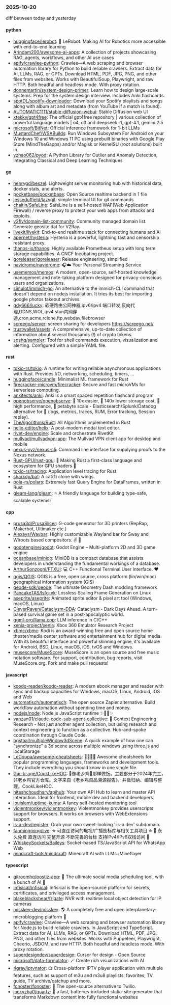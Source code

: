 ### 2025-10-20
diff between today and yesterday

#### python
* [huggingface/lerobot](https://github.com/huggingface/lerobot): 🤗 LeRobot: Making AI for Robotics more accessible with end-to-end learning
* [Arindam200/awesome-ai-apps](https://github.com/Arindam200/awesome-ai-apps): A collection of projects showcasing RAG, agents, workflows, and other AI use cases
* [apify/crawlee-python](https://github.com/apify/crawlee-python): Crawlee—A web scraping and browser automation library for Python to build reliable crawlers. Extract data for AI, LLMs, RAG, or GPTs. Download HTML, PDF, JPG, PNG, and other files from websites. Works with BeautifulSoup, Playwright, and raw HTTP. Both headful and headless mode. With proxy rotation.
* [donnemartin/system-design-primer](https://github.com/donnemartin/system-design-primer): Learn how to design large-scale systems. Prep for the system design interview. Includes Anki flashcards.
* [spotDL/spotify-downloader](https://github.com/spotDL/spotify-downloader): Download your Spotify playlists and songs along with album art and metadata (from YouTube if a match is found).
* [AUTOMATIC1111/stable-diffusion-webui](https://github.com/AUTOMATIC1111/stable-diffusion-webui): Stable Diffusion web UI
* [xtekky/gpt4free](https://github.com/xtekky/gpt4free): The official gpt4free repository | various collection of powerful language models | o4, o3 and deepseek r1, gpt-4.1, gemini 2.5
* [microsoft/BitNet](https://github.com/microsoft/BitNet): Official inference framework for 1-bit LLMs
* [MustardChef/WSABuilds](https://github.com/MustardChef/WSABuilds): Run Windows Subsystem For Android on your Windows 10 and Windows 11 PC using prebuilt binaries with Google Play Store (MindTheGapps) and/or Magisk or KernelSU (root solutions) built in.
* [yzhao062/pyod](https://github.com/yzhao062/pyod): A Python Library for Outlier and Anomaly Detection, Integrating Classical and Deep Learning Techniques

#### go
* [henrygd/beszel](https://github.com/henrygd/beszel): Lightweight server monitoring hub with historical data, docker stats, and alerts.
* [pocketbase/pocketbase](https://github.com/pocketbase/pocketbase): Open Source realtime backend in 1 file
* [jesseduffield/lazygit](https://github.com/jesseduffield/lazygit): simple terminal UI for git commands
* [chaitin/SafeLine](https://github.com/chaitin/SafeLine): SafeLine is a self-hosted WAF(Web Application Firewall) / reverse proxy to protect your web apps from attacks and exploits.
* [v2fly/domain-list-community](https://github.com/v2fly/domain-list-community): Community managed domain list. Generate geosite.dat for V2Ray.
* [livekit/livekit](https://github.com/livekit/livekit): End-to-end realtime stack for connecting humans and AI
* [apernet/hysteria](https://github.com/apernet/hysteria): Hysteria is a powerful, lightning fast and censorship resistant proxy.
* [thanos-io/thanos](https://github.com/thanos-io/thanos): Highly available Prometheus setup with long term storage capabilities. A CNCF Incubating project.
* [goreleaser/goreleaser](https://github.com/goreleaser/goreleaser): Release engineering, simplified
* [navidrome/navidrome](https://github.com/navidrome/navidrome): 🎧☁️ Your Personal Streaming Service
* [usememos/memos](https://github.com/usememos/memos): A modern, open-source, self-hosted knowledge management and note-taking platform designed for privacy-conscious users and organizations.
* [simulot/immich-go](https://github.com/simulot/immich-go): An alternative to the immich-CLI command that doesn't depend on nodejs installation. It tries its best for importing google photos takeout archives.
* [gdy666/lucky](https://github.com/gdy666/lucky): 软硬路由公网神器,ipv6/ipv4 端口转发,反向代理,DDNS,WOL,ipv4 stun内网穿透,cron,acme,rclone,ftp,webdav,filebrowser
* [screego/server](https://github.com/screego/server): screen sharing for developers https://screego.net/
* [trustwallet/assets](https://github.com/trustwallet/assets): A comprehensive, up-to-date collection of information about several thousands (!) of crypto tokens.
* [sqshq/sampler](https://github.com/sqshq/sampler): Tool for shell commands execution, visualization and alerting. Configured with a simple YAML file.

#### rust
* [tokio-rs/tokio](https://github.com/tokio-rs/tokio): A runtime for writing reliable asynchronous applications with Rust. Provides I/O, networking, scheduling, timers, ...
* [huggingface/candle](https://github.com/huggingface/candle): Minimalist ML framework for Rust
* [firecracker-microvm/firecracker](https://github.com/firecracker-microvm/firecracker): Secure and fast microVMs for serverless computing.
* [ankitects/anki](https://github.com/ankitects/anki): Anki is a smart spaced repetition flashcard program
* [openobserve/openobserve](https://github.com/openobserve/openobserve): 🚀 10x easier, 🚀 140x lower storage cost, 🚀 high performance, 🚀 petabyte scale - Elasticsearch/Splunk/Datadog alternative for 🚀 (logs, metrics, traces, RUM, Error tracking, Session replay).
* [TheAlgorithms/Rust](https://github.com/TheAlgorithms/Rust): All Algorithms implemented in Rust
* [helix-editor/helix](https://github.com/helix-editor/helix): A post-modern modal text editor.
* [rivet-dev/engine](https://github.com/rivet-dev/engine): Scale and orchestrate RivetKit
* [mullvad/mullvadvpn-app](https://github.com/mullvad/mullvadvpn-app): The Mullvad VPN client app for desktop and mobile
* [nexus-xyz/nexus-cli](https://github.com/nexus-xyz/nexus-cli): Command line interface for supplying proofs to the Nexus network.
* [Rust-GPU/rust-gpu](https://github.com/Rust-GPU/rust-gpu): 🐉 Making Rust a first-class language and ecosystem for GPU shaders 🚧
* [tokio-rs/tracing](https://github.com/tokio-rs/tracing): Application level tracing for Rust.
* [sharkdp/bat](https://github.com/sharkdp/bat): A cat(1) clone with wings.
* [pola-rs/polars](https://github.com/pola-rs/polars): Extremely fast Query Engine for DataFrames, written in Rust
* [gleam-lang/gleam](https://github.com/gleam-lang/gleam): ⭐️ A friendly language for building type-safe, scalable systems!

#### cpp
* [prusa3d/PrusaSlicer](https://github.com/prusa3d/PrusaSlicer): G-code generator for 3D printers (RepRap, Makerbot, Ultimaker etc.)
* [Alexays/Waybar](https://github.com/Alexays/Waybar): Highly customizable Wayland bar for Sway and Wlroots based compositors. ✌️ 🎉
* [godotengine/godot](https://github.com/godotengine/godot): Godot Engine – Multi-platform 2D and 3D game engine
* [oceanbase/miniob](https://github.com/oceanbase/miniob): MiniOB is a compact database that assists developers in understanding the fundamental workings of a database.
* [ArthurSonzogni/FTXUI](https://github.com/ArthurSonzogni/FTXUI): 💻 C++ Functional Terminal User Interface. ❤️
* [qgis/QGIS](https://github.com/qgis/QGIS): QGIS is a free, open source, cross platform (lin/win/mac) geographical information system (GIS)
* [geode-sdk/geode](https://github.com/geode-sdk/geode): The ultimate Geometry Dash modding framework
* [PancakeTAS/lsfg-vk](https://github.com/PancakeTAS/lsfg-vk): Lossless Scaling Frame Generation on Linux
* [aseprite/aseprite](https://github.com/aseprite/aseprite): Animated sprite editor & pixel art tool (Windows, macOS, Linux)
* [CleverRaven/Cataclysm-DDA](https://github.com/CleverRaven/Cataclysm-DDA): Cataclysm - Dark Days Ahead. A turn-based survival game set in a post-apocalyptic world.
* [ggml-org/llama.cpp](https://github.com/ggml-org/llama.cpp): LLM inference in C/C++
* [xenia-project/xenia](https://github.com/xenia-project/xenia): Xbox 360 Emulator Research Project
* [xbmc/xbmc](https://github.com/xbmc/xbmc): Kodi is an award-winning free and open source home theater/media center software and entertainment hub for digital media. With its beautiful interface and powerful skinning engine, it's available for Android, BSD, Linux, macOS, iOS, tvOS and Windows.
* [musescore/MuseScore](https://github.com/musescore/MuseScore): MuseScore is an open source and free music notation software. For support, contribution, bug reports, visit MuseScore.org. Fork and make pull requests!

#### javascript
* [koodo-reader/koodo-reader](https://github.com/koodo-reader/koodo-reader): A modern ebook manager and reader with sync and backup capacities for Windows, macOS, Linux, Android, iOS and Web
* [automatisch/automatisch](https://github.com/automatisch/automatisch): The open source Zapier alternative. Build workflow automation without spending time and money.
* [nodejs/node](https://github.com/nodejs/node): Node.js JavaScript runtime ✨🐢🚀✨
* [vanzan01/claude-code-sub-agent-collective](https://github.com/vanzan01/claude-code-sub-agent-collective): 🧠 Context Engineering Research - Not just another agent collection, but using research and context engineering to function as a collective. Hub-and-spoke coordination through Claude Code.
* [bgstaal/multipleWindow3dScene](https://github.com/bgstaal/multipleWindow3dScene): A quick example of how one can "synchronize" a 3d scene across multiple windows using three.js and localStorage
* [LeCoupa/awesome-cheatsheets](https://github.com/LeCoupa/awesome-cheatsheets): 👩‍💻👨‍💻 Awesome cheatsheets for popular programming languages, frameworks and development tools. They include everything you should know in one single file.
* [Gar-b-age/CookLikeHOC](https://github.com/Gar-b-age/CookLikeHOC): 🥢像老乡鸡🐔那样做饭。主要部分于2024年完工，非老乡鸡官方仓库。文字来自《老乡鸡菜品溯源报告》，并做归纳、编辑与整理。CookLikeHOC.
* [hiteshchoudhary/apihub](https://github.com/hiteshchoudhary/apihub): Your own API Hub to learn and master API interaction. Ideal for frontend, mobile dev and backend developers.
* [louislam/uptime-kuma](https://github.com/louislam/uptime-kuma): A fancy self-hosted monitoring tool
* [violentmonkey/violentmonkey](https://github.com/violentmonkey/violentmonkey): Violentmonkey provides userscripts support for browsers. It works on browsers with WebExtensions support.
* [is-a-dev/register](https://github.com/is-a-dev/register): Grab your own sweet-looking '.is-a.dev' subdomain.
* [fanmingming/live](https://github.com/fanmingming/live): ✯ 可直连访问的电视/广播图标库与相关工具项目 ✯ 🔕 永久免费 直连访问 完整开源 不断完善的台标 支持IPv4/IPv6双栈访问 🔕
* [WhiskeySockets/Baileys](https://github.com/WhiskeySockets/Baileys): Socket-based TS/JavaScript API for WhatsApp Web
* [mindcraft-bots/mindcraft](https://github.com/mindcraft-bots/mindcraft): Minecraft AI with LLMs+Mineflayer

#### typescript
* [gitroomhq/postiz-app](https://github.com/gitroomhq/postiz-app): 📨 The ultimate social media scheduling tool, with a bunch of AI 🤖
* [Infisical/infisical](https://github.com/Infisical/infisical): Infisical is the open-source platform for secrets, certificates, and privileged access management.
* [blakeblackshear/frigate](https://github.com/blakeblackshear/frigate): NVR with realtime local object detection for IP cameras
* [misskey-dev/misskey](https://github.com/misskey-dev/misskey): 🌎 A completely free and open interplanetary-microblogging platform 🚀
* [apify/crawlee](https://github.com/apify/crawlee): Crawlee—A web scraping and browser automation library for Node.js to build reliable crawlers. In JavaScript and TypeScript. Extract data for AI, LLMs, RAG, or GPTs. Download HTML, PDF, JPG, PNG, and other files from websites. Works with Puppeteer, Playwright, Cheerio, JSDOM, and raw HTTP. Both headful and headless mode. With proxy rotation.
* [superdesigndev/superdesign](https://github.com/superdesigndev/superdesign): Cursor for design - Open Source
* [microsoft/data-formulator](https://github.com/microsoft/data-formulator): 🪄 Create rich visualizations with AI
* [4gray/iptvnator](https://github.com/4gray/iptvnator): 📺 Cross-platform IPTV player application with multiple features, such as support of m3u and m3u8 playlists, favorites, TV guide, TV archive/catchup and more.
* [fonoster/fonoster](https://github.com/fonoster/fonoster): 🚀 The open-source alternative to Twilio.
* [jackyzha0/quartz](https://github.com/jackyzha0/quartz): 🌱 a fast, batteries-included static-site generator that transforms Markdown content into fully functional websites
